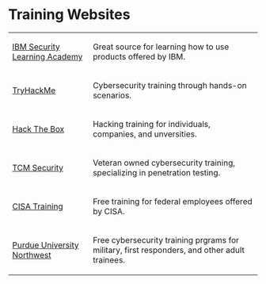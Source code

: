 # Training Websites

<table>
  <tr>
    <td>
      <a href="https://www.securitylearningacademy.com/">IBM Security Learning Academy</a>
    </td>
    <td>
      <p>Great source for learning how to use products offered by IBM.</p>
    </td>
  </tr>
  <tr>
    <td>
      <a href="https://tryhackme.com/">TryHackMe</a>
    </td>
    <td>
      <p>Cybersecurity training through hands-on scenarios.</p>
    </td>
  </tr>
  <tr>
    <td>
      <a href="https://www.hackthebox.com/">Hack The Box</a>
    </td>
    <td>
      <p>Hacking training for individuals, companies, and unversities.</p>
    </td>
  </tr>
  <tr>
    <td>
      <a href="https://tcm-sec.com/">TCM Security</a>
    </td>
    <td>
      <p>Veteran owned cybersecurity training, specializing in penetration testing.</p>
    </td>
  </tr>
  <tr>
    <td>
      <a href="https://www.cisa.gov/cybersecurity-training-exercises">CISA Training</a>
    </td>
    <td>
      <p>Free training for federal employees offered by CISA.</p>
    </td>
  </tr>
  <tr>
    <td>
      <a href="https://www.pnw.edu/cybersecurity/cwct/training-paths/">Purdue University Northwest</a>
    </td>
    <td>
      <p>Free cybersecurity training prgrams for military, first responders, and other adult trainees.</p>
    </td>
  </tr>
</table>

